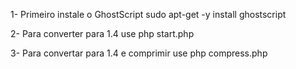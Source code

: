 1- Primeiro instale o GhostScript
sudo apt-get -y install ghostscript

2- Para converter para 1.4 use
php start.php

3- Para convertar para 1.4 e comprimir use
php compress.php